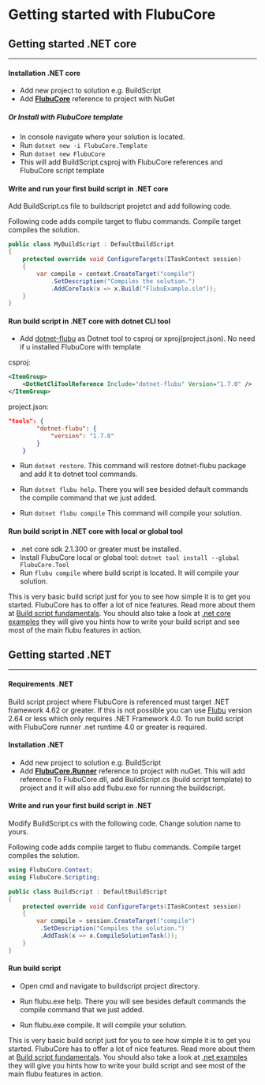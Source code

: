 # Getting started with FlubuCore

## Getting started .NET core
-------
<a name="Requirements-.net-core"></a>

<a name="Installation-.net-core"></a>
#### Installation .NET core

-   Add new project to solution e.g. BuildScript
-   Add **[FlubuCore]** reference to project with NuGet

##### Or Install with FlubuCore template

- In console navigate where your solution is located.
- Run `dotnet new -i FlubuCore.Template`
- Run `dotnet new FlubuCore`
- This will add BuildScript.csproj with FlubuCore references and FlubuCore script template


<a name="Write-and-run-your-first-build-script-in-.net-core"></a>
#### Write and run your first build script in .NET core


Add BuildScript.cs file to buildscript projetct and add following code.

Following code adds compile target to flubu commands. Compile target compiles the solution.

```C#
public class MyBuildScript : DefaultBuildScript
{	
    protected override void ConfigureTargets(ITaskContext session)
    {
        var compile = context.CreateTarget("compile")
			.SetDescription("Compiles the solution.")
            .AddCoreTask(x => x.Build("FlubuExample.sln"));
    }
}
```

<a name="Run-build-script-Core"></a>
#### Run build script in .NET core with dotnet CLI tool

- Add [dotnet-flubu] as Dotnet tool to csproj or xproj(project.json). No need if u installed FlubuCore with template

csproj:
```xml
<ItemGroup>
    <DotNetCliToolReference Include="dotnet-flubu" Version="1.7.0" />
</ItemGroup>
```
project.json:
```json
"tools": {
        "dotnet-flubu": {
            "version": "1.7.0"          
        }
    }
```

- Run `dotnet restore`. This command will restore dotnet-flubu package and add it to dotnet tool commands.

- Run `dotnet flubu help`. There you will see besided default commands the compile command that we just added.

- Run `dotnet flubu compile` This command will compile your solution.

<a name="Run-build-script-core-with-global-tool"></a>
#### Run build script in .NET core with local or global tool

- .net core sdk 2.1.300 or greater must be installed.
- Install FlubuCore local or global tool: `dotnet tool install --global FlubuCore.Tool`
- Run `flubu compile` where build script is located. It will compile your solution.

This is very basic build script just for you to see how simple it is to get you started. FlubuCore has to offer a lot of nice features. Read more about them at [Build script fundamentals]. 
You should also take a look at [.net core examples] they will give you hints how to write your build script and see most of the main flubu features in action. 

## Getting started .NET
-------
#### Requirements .NET

Build script project where FlubuCore is referenced must target .NET framework 4.62 or greater. If this is not possible you can use [Flubu] version 2.64 or less which only requires .NET Framework 4.0. To run build script with FlubuCore runner .net runtime 4.0 or greater is required.

<a name="Installation.net"></a>
#### Installation .NET

-   Add new project to solution e.g. BuildScript
-   Add **[FlubuCore.Runner]** reference to project with nuGet. This will add reference To FlubuCore.dll, add BuildScript.cs (build script template) to project and it will also add flubu.exe for running the buildscript.

<a name="write-and-run"></a>
#### Write and run your first build script in .NET

Modify BuildScript.cs with the following code. Change solution name to yours.

Following code adds compile target to flubu commands. Compile target compiles the solution.

```C#   
using FlubuCore.Context;
using FlubuCore.Scripting;

public class BuildScript : DefaultBuildScript
{
    protected override void ConfigureTargets(ITaskContext session)
    {
        var compile = session.CreateTarget("compile")
         .SetDescription("Compiles the solution.")
         .AddTask(x => x.CompileSolutionTask());
    }
}
```

<a name="run-build-script"></a>
#### Run build script 

- Open cmd and navigate to buildscript project directory.

- Run flubu.exe help. There you will see besides default commands the compile command that we just added.

- Run flubu.exe compile. It will compile your solution.

This is very basic build script just for you to see how simple it is to get you started. FlubuCore has to offer a lot of nice features. Read more about them at [Build script fundamentals]. 
You should also take a look at [.net examples] they will give you hints how to write your build script and see most of the main flubu features in action. 

<a name="Getting-started-.net-core"></a>


  [csproj.png]: https://bitbucket.org/repo/Bnjqgy/images/3977856142-csproj.png
  [projectjson.png]: https://bitbucket.org/repo/Bnjqgy/images/2485583270-projectjson.png
  [Flubu examples]: https://github.com/flubu-core/examples
  [Build script fundamentals]: buildscript-fundamentals.md
  [.net examples]: https://github.com/flubu-core/examples/blob/master/MVC_NET4.61/BuildScripts/BuildScript.cs
  [.net core examples]: https://github.com/flubu-core/examples/blob/master/NetCore_csproj/BuildScript/BuildScript.cs
  [Flubu]: https://www.nuget.org/packages/Flubu
  [FlubuCore]: https://www.nuget.org/packages/FlubuCore
  [FlubuCore.Runner]: https://www.nuget.org/packages/FlubuCore.Runner/
  [dotnet-flubu]: https://www.nuget.org/packages/dotnet-flubu/